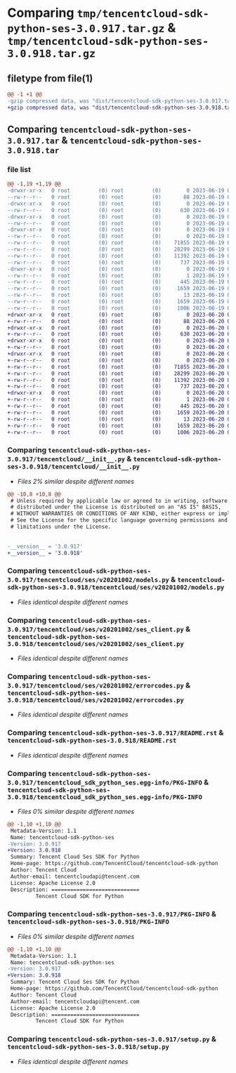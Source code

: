 # Comparing `tmp/tencentcloud-sdk-python-ses-3.0.917.tar.gz` & `tmp/tencentcloud-sdk-python-ses-3.0.918.tar.gz`

## filetype from file(1)

```diff
@@ -1 +1 @@
-gzip compressed data, was "dist/tencentcloud-sdk-python-ses-3.0.917.tar", last modified: Mon Jun 19 00:31:39 2023, max compression
+gzip compressed data, was "dist/tencentcloud-sdk-python-ses-3.0.918.tar", last modified: Tue Jun 20 02:46:46 2023, max compression
```

## Comparing `tencentcloud-sdk-python-ses-3.0.917.tar` & `tencentcloud-sdk-python-ses-3.0.918.tar`

### file list

```diff
@@ -1,19 +1,19 @@
-drwxr-xr-x   0 root         (0) root         (0)        0 2023-06-19 00:31:39.000000 tencentcloud-sdk-python-ses-3.0.917/
--rw-r--r--   0 root         (0) root         (0)       88 2023-06-19 00:31:39.000000 tencentcloud-sdk-python-ses-3.0.917/setup.cfg
-drwxr-xr-x   0 root         (0) root         (0)        0 2023-06-19 00:31:39.000000 tencentcloud-sdk-python-ses-3.0.917/tencentcloud/
--rw-r--r--   0 root         (0) root         (0)      630 2023-06-19 00:31:39.000000 tencentcloud-sdk-python-ses-3.0.917/tencentcloud/__init__.py
-drwxr-xr-x   0 root         (0) root         (0)        0 2023-06-19 00:31:39.000000 tencentcloud-sdk-python-ses-3.0.917/tencentcloud/ses/
--rw-r--r--   0 root         (0) root         (0)        0 2023-06-19 00:31:39.000000 tencentcloud-sdk-python-ses-3.0.917/tencentcloud/ses/__init__.py
-drwxr-xr-x   0 root         (0) root         (0)        0 2023-06-19 00:31:39.000000 tencentcloud-sdk-python-ses-3.0.917/tencentcloud/ses/v20201002/
--rw-r--r--   0 root         (0) root         (0)        0 2023-06-19 00:31:39.000000 tencentcloud-sdk-python-ses-3.0.917/tencentcloud/ses/v20201002/__init__.py
--rw-r--r--   0 root         (0) root         (0)    71855 2023-06-19 00:31:39.000000 tencentcloud-sdk-python-ses-3.0.917/tencentcloud/ses/v20201002/models.py
--rw-r--r--   0 root         (0) root         (0)    28299 2023-06-19 00:31:39.000000 tencentcloud-sdk-python-ses-3.0.917/tencentcloud/ses/v20201002/ses_client.py
--rw-r--r--   0 root         (0) root         (0)    11392 2023-06-19 00:31:39.000000 tencentcloud-sdk-python-ses-3.0.917/tencentcloud/ses/v20201002/errorcodes.py
--rw-r--r--   0 root         (0) root         (0)      737 2023-06-19 00:31:39.000000 tencentcloud-sdk-python-ses-3.0.917/README.rst
-drwxr-xr-x   0 root         (0) root         (0)        0 2023-06-19 00:31:39.000000 tencentcloud-sdk-python-ses-3.0.917/tencentcloud_sdk_python_ses.egg-info/
--rw-r--r--   0 root         (0) root         (0)        1 2023-06-19 00:31:39.000000 tencentcloud-sdk-python-ses-3.0.917/tencentcloud_sdk_python_ses.egg-info/dependency_links.txt
--rw-r--r--   0 root         (0) root         (0)      445 2023-06-19 00:31:39.000000 tencentcloud-sdk-python-ses-3.0.917/tencentcloud_sdk_python_ses.egg-info/SOURCES.txt
--rw-r--r--   0 root         (0) root         (0)     1659 2023-06-19 00:31:39.000000 tencentcloud-sdk-python-ses-3.0.917/tencentcloud_sdk_python_ses.egg-info/PKG-INFO
--rw-r--r--   0 root         (0) root         (0)       13 2023-06-19 00:31:39.000000 tencentcloud-sdk-python-ses-3.0.917/tencentcloud_sdk_python_ses.egg-info/top_level.txt
--rw-r--r--   0 root         (0) root         (0)     1659 2023-06-19 00:31:39.000000 tencentcloud-sdk-python-ses-3.0.917/PKG-INFO
--rw-r--r--   0 root         (0) root         (0)     1006 2023-06-19 00:31:39.000000 tencentcloud-sdk-python-ses-3.0.917/setup.py
+drwxr-xr-x   0 root         (0) root         (0)        0 2023-06-20 02:46:46.000000 tencentcloud-sdk-python-ses-3.0.918/
+-rw-r--r--   0 root         (0) root         (0)       88 2023-06-20 02:46:46.000000 tencentcloud-sdk-python-ses-3.0.918/setup.cfg
+drwxr-xr-x   0 root         (0) root         (0)        0 2023-06-20 02:46:46.000000 tencentcloud-sdk-python-ses-3.0.918/tencentcloud/
+-rw-r--r--   0 root         (0) root         (0)      630 2023-06-20 02:46:46.000000 tencentcloud-sdk-python-ses-3.0.918/tencentcloud/__init__.py
+drwxr-xr-x   0 root         (0) root         (0)        0 2023-06-20 02:46:46.000000 tencentcloud-sdk-python-ses-3.0.918/tencentcloud/ses/
+-rw-r--r--   0 root         (0) root         (0)        0 2023-06-20 02:46:46.000000 tencentcloud-sdk-python-ses-3.0.918/tencentcloud/ses/__init__.py
+drwxr-xr-x   0 root         (0) root         (0)        0 2023-06-20 02:46:46.000000 tencentcloud-sdk-python-ses-3.0.918/tencentcloud/ses/v20201002/
+-rw-r--r--   0 root         (0) root         (0)        0 2023-06-20 02:46:46.000000 tencentcloud-sdk-python-ses-3.0.918/tencentcloud/ses/v20201002/__init__.py
+-rw-r--r--   0 root         (0) root         (0)    71855 2023-06-20 02:46:46.000000 tencentcloud-sdk-python-ses-3.0.918/tencentcloud/ses/v20201002/models.py
+-rw-r--r--   0 root         (0) root         (0)    28299 2023-06-20 02:46:46.000000 tencentcloud-sdk-python-ses-3.0.918/tencentcloud/ses/v20201002/ses_client.py
+-rw-r--r--   0 root         (0) root         (0)    11392 2023-06-20 02:46:46.000000 tencentcloud-sdk-python-ses-3.0.918/tencentcloud/ses/v20201002/errorcodes.py
+-rw-r--r--   0 root         (0) root         (0)      737 2023-06-20 02:46:46.000000 tencentcloud-sdk-python-ses-3.0.918/README.rst
+drwxr-xr-x   0 root         (0) root         (0)        0 2023-06-20 02:46:46.000000 tencentcloud-sdk-python-ses-3.0.918/tencentcloud_sdk_python_ses.egg-info/
+-rw-r--r--   0 root         (0) root         (0)        1 2023-06-20 02:46:46.000000 tencentcloud-sdk-python-ses-3.0.918/tencentcloud_sdk_python_ses.egg-info/dependency_links.txt
+-rw-r--r--   0 root         (0) root         (0)      445 2023-06-20 02:46:46.000000 tencentcloud-sdk-python-ses-3.0.918/tencentcloud_sdk_python_ses.egg-info/SOURCES.txt
+-rw-r--r--   0 root         (0) root         (0)     1659 2023-06-20 02:46:46.000000 tencentcloud-sdk-python-ses-3.0.918/tencentcloud_sdk_python_ses.egg-info/PKG-INFO
+-rw-r--r--   0 root         (0) root         (0)       13 2023-06-20 02:46:46.000000 tencentcloud-sdk-python-ses-3.0.918/tencentcloud_sdk_python_ses.egg-info/top_level.txt
+-rw-r--r--   0 root         (0) root         (0)     1659 2023-06-20 02:46:46.000000 tencentcloud-sdk-python-ses-3.0.918/PKG-INFO
+-rw-r--r--   0 root         (0) root         (0)     1006 2023-06-20 02:46:46.000000 tencentcloud-sdk-python-ses-3.0.918/setup.py
```

### Comparing `tencentcloud-sdk-python-ses-3.0.917/tencentcloud/__init__.py` & `tencentcloud-sdk-python-ses-3.0.918/tencentcloud/__init__.py`

 * *Files 2% similar despite different names*

```diff
@@ -10,8 +10,8 @@
 # Unless required by applicable law or agreed to in writing, software
 # distributed under the License is distributed on an "AS IS" BASIS,
 # WITHOUT WARRANTIES OR CONDITIONS OF ANY KIND, either express or implied.
 # See the License for the specific language governing permissions and
 # limitations under the License.
 
 
-__version__ = '3.0.917'
+__version__ = '3.0.918'
```

### Comparing `tencentcloud-sdk-python-ses-3.0.917/tencentcloud/ses/v20201002/models.py` & `tencentcloud-sdk-python-ses-3.0.918/tencentcloud/ses/v20201002/models.py`

 * *Files identical despite different names*

### Comparing `tencentcloud-sdk-python-ses-3.0.917/tencentcloud/ses/v20201002/ses_client.py` & `tencentcloud-sdk-python-ses-3.0.918/tencentcloud/ses/v20201002/ses_client.py`

 * *Files identical despite different names*

### Comparing `tencentcloud-sdk-python-ses-3.0.917/tencentcloud/ses/v20201002/errorcodes.py` & `tencentcloud-sdk-python-ses-3.0.918/tencentcloud/ses/v20201002/errorcodes.py`

 * *Files identical despite different names*

### Comparing `tencentcloud-sdk-python-ses-3.0.917/README.rst` & `tencentcloud-sdk-python-ses-3.0.918/README.rst`

 * *Files identical despite different names*

### Comparing `tencentcloud-sdk-python-ses-3.0.917/tencentcloud_sdk_python_ses.egg-info/PKG-INFO` & `tencentcloud-sdk-python-ses-3.0.918/tencentcloud_sdk_python_ses.egg-info/PKG-INFO`

 * *Files 0% similar despite different names*

```diff
@@ -1,10 +1,10 @@
 Metadata-Version: 1.1
 Name: tencentcloud-sdk-python-ses
-Version: 3.0.917
+Version: 3.0.918
 Summary: Tencent Cloud Ses SDK for Python
 Home-page: https://github.com/TencentCloud/tencentcloud-sdk-python
 Author: Tencent Cloud
 Author-email: tencentcloudapi@tencent.com
 License: Apache License 2.0
 Description: ============================
         Tencent Cloud SDK for Python
```

### Comparing `tencentcloud-sdk-python-ses-3.0.917/PKG-INFO` & `tencentcloud-sdk-python-ses-3.0.918/PKG-INFO`

 * *Files 0% similar despite different names*

```diff
@@ -1,10 +1,10 @@
 Metadata-Version: 1.1
 Name: tencentcloud-sdk-python-ses
-Version: 3.0.917
+Version: 3.0.918
 Summary: Tencent Cloud Ses SDK for Python
 Home-page: https://github.com/TencentCloud/tencentcloud-sdk-python
 Author: Tencent Cloud
 Author-email: tencentcloudapi@tencent.com
 License: Apache License 2.0
 Description: ============================
         Tencent Cloud SDK for Python
```

### Comparing `tencentcloud-sdk-python-ses-3.0.917/setup.py` & `tencentcloud-sdk-python-ses-3.0.918/setup.py`

 * *Files identical despite different names*

